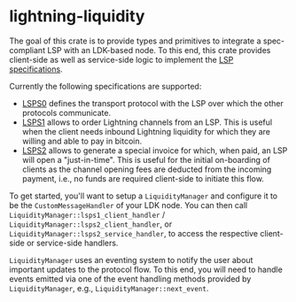 # lightning-liquidity

The goal of this crate is to provide types and primitives to integrate a spec-compliant LSP with an LDK-based node. To this end, this crate provides client-side as well as service-side logic to implement the [LSP specifications].

Currently the following specifications are supported:
- [LSPS0] defines the transport protocol with the LSP over which the other protocols communicate.
- [LSPS1] allows to order Lightning channels from an LSP. This is useful when the client needs
inbound Lightning liquidity for which they are willing and able to pay in bitcoin.
- [LSPS2] allows to generate a special invoice for which, when paid, an LSP will open a "just-in-time".
This is useful for the initial on-boarding of clients as the channel opening fees are deducted
from the incoming payment, i.e., no funds are required client-side to initiate this flow.

To get started, you'll want to setup a `LiquidityManager` and configure it to be the `CustomMessageHandler` of your LDK node. You can then call `LiquidityManager::lsps1_client_handler` / `LiquidityManager::lsps2_client_handler`, or `LiquidityManager::lsps2_service_handler`, to access the respective client-side or service-side handlers.

`LiquidityManager` uses an eventing system to notify the user about important updates to the protocol flow. To this end, you will need to handle events emitted via one of the event handling methods provided by `LiquidityManager`, e.g., `LiquidityManager::next_event`.

[LSP specifications]: https://github.com/BitcoinAndLightningLayerSpecs/lsp
[LSPS0]: https://github.com/BitcoinAndLightningLayerSpecs/lsp/tree/main/LSPS0
[LSPS1]: https://github.com/BitcoinAndLightningLayerSpecs/lsp/tree/main/LSPS1
[LSPS2]: https://github.com/BitcoinAndLightningLayerSpecs/lsp/tree/main/LSPS2
